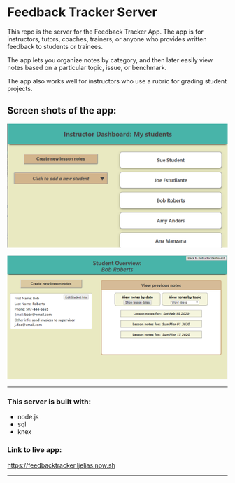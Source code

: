 # Feedback Tracker Server
  This repo is the server for the Feedback Tracker App. The app is for instructors, tutors, coaches, trainers, or anyone who provides written feedback to students or trainees.

  The app lets you organize notes by category, and then later easily view notes based on a particular topic, issue, or benchmark.</p>
  
  The app also works well for instructors who use a rubric for grading student projects.

## Screen shots of the app:

![screenshot of teacher dashboard](feedbackTeacherDash.png)


![screenshot of single student record](feedbackTchrVStd3.png)

--------------------------------------------------

### This server is built with: 
- node.js
- sql
- knex

### Link to live app:
https://feedbacktracker.ljelias.now.sh

--------------------------------------------------
